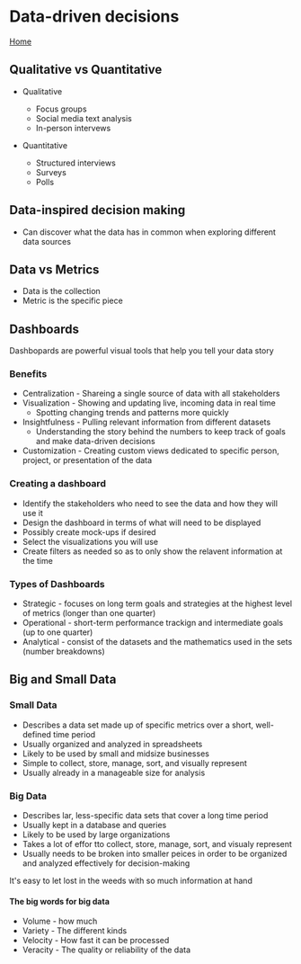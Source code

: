 # Data-driven decisions

[Home](README.md)

## Qualitative vs Quantitative

* Qualitative

  * Focus groups
  * Social media text analysis
  * In-person intervews

* Quantitative

  * Structured interviews
  * Surveys
  * Polls

## Data-inspired decision making

* Can discover what the data has in common when exploring different data sources

## Data vs Metrics

* Data is the collection
* Metric is the specific piece

## Dashboards

Dashbopards are powerful visual tools that help you tell your data story

### Benefits

* Centralization - Shareing a single source of data with all stakeholders
* Visualization - Showing and updating live, incoming data in real time
  * Spotting changing trends and patterns more quickly
* Insightfulness - Pulling relevant information from different datasets
  * Understanding the story behind the numbers to keep track of goals and make data-driven decisions
* Customization - Creating custom views dedicated to specific person, project, or presentation of the data

### Creating a dashboard

* Identify the stakeholders who need to see the data and how they will use it
* Design the dashboard in terms of what will need to be displayed
* Possibly create mock-ups if desired
* Select the visualizations you will use
* Create filters as needed so as to only show the relavent information at the time

### Types of Dashboards

* Strategic - focuses on long term goals and strategies at the highest level of metrics (longer than one quarter)
* Operational - short-term performance trackign and intermediate goals (up to one quarter)
* Analytical - consist of the datasets and the mathematics used in the sets (number breakdowns)

## Big and Small Data

### Small Data

* Describes a data set made up of specific metrics over a short, well-defined time period
* Usually organized and analyzed in spreadsheets
* Likely to be used by small and midsize businesses
* Simple to collect, store, manage, sort, and visually represent
* Usually already in a manageable size for analysis

### Big Data

* Describes lar, less-specific data sets that cover a long time period
* Usually kept in a database and queries
* Likely to be used by large organizations
* Takes a lot of effor tto collect, store, manage, sort, and visualy represent
* Usually needs to be broken into smaller peices in order to be organized and analyzed effectively for decision-making

It's easy to let lost in the weeds with so much information at hand

#### The big words for big data

* Volume - how much
* Variety - The different kinds
* Velocity - How fast it can be processed
* Veracity - The quality or reliability of the data
